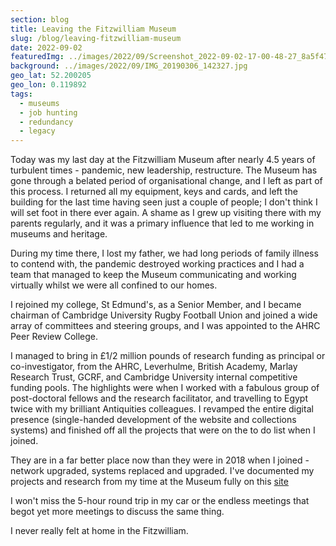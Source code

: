 ```yaml
---
section: blog
title: Leaving the Fitzwilliam Museum
slug: /blog/leaving-fitzwilliam-museum
date: 2022-09-02
featuredImg: ../images/2022/09/Screenshot_2022-09-02-17-00-48-27_8a5f4726f7453c77b8d93615cedb556d.jpg
background: ../images/2022/09/IMG_20190306_142327.jpg
geo_lat: 52.200205
geo_lon: 0.119892
tags:
  - museums
  - job hunting
  - redundancy
  - legacy
---
```

Today was my last day at the Fitzwilliam Museum after nearly 4.5 years of turbulent times - pandemic, new leadership, restructure. The Museum 
has gone through a belated period of organisational change, and I left as part of this process. I 
returned all my equipment, keys and cards, and left the building for the last time having seen just a couple of people; I don't think I will
set foot in there ever again. A shame as I grew up visiting there with my parents regularly, and it 
was a primary influence that led to me working in museums and heritage. 

During my time there, I lost my father, we had long periods of family illness to contend with, the pandemic
destroyed working practices and I had a team that managed to keep the Museum communicating and working virtually whilst we were all confined 
to our homes. 

I rejoined my college, St Edmund's, as a Senior Member, and I became chairman of Cambridge University Rugby Football Union and joined a
wide array of committees and steering groups, and I was appointed to the AHRC Peer Review College. 

I managed to bring in £1/2 million pounds of research funding as principal or co-investigator, from the AHRC, Leverhulme, British Academy,
Marlay Research Trust, GCRF, and Cambridge University internal competitive funding pools. The highlights were when I worked with a fabulous group 
of post-doctoral fellows and the research facilitator, and travelling to Egypt twice with my brilliant Antiquities colleagues. I revamped the entire 
digital presence (single-handed development of the website and collections systems) and finished off all the projects that were on the to do list when I joined. 

They are in a far better place now than they were in 2018 when I joined - network upgraded,
systems replaced and upgraded. I've documented my projects and research from my time at the Museum fully on this [site](/content/projectsprojects)

I won't miss the 5-hour round trip in my car or the endless meetings that begot yet more meetings to discuss the same thing.

I never really felt at home in the Fitzwilliam.
